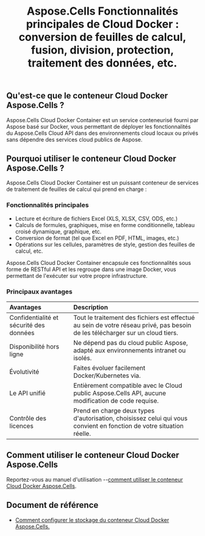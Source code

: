 ﻿---
title: "Aspose.Cells Fonctionnalités principales de Cloud Docker : conversion de feuilles de calcul, fusion, division, protection, traitement des données, etc."
second_title: Documen
ArticleTitle: Aspose.Cells Cloud Docker Core Functionalit
linktitle: Fonctionnalité
type: docs
url: /fr/docker-container-features/
description: Aspose.Cells Cloud Docker Container est un service conteneurisé fourni par Aspose basé sur Docker, vous permettant de déployer les fonctionnalités du Cloud Aspose.Cells API dans des environnements cloud locaux ou privés sans dépendre des services cloud publics de Aspose
weight: 30
kwords: Excel Conteneur Docker Cloud, Conteneur Docker Cloud autonome, Conteneur Docker REST, Feuille de calcul, PDF, CSV, Json, Markdown, Image Docker, Conteneur Docker
---
## Qu'est-ce que le conteneur Cloud Docker Aspose.Cells ?

Aspose.Cells Cloud Docker Container est un service conteneurisé fourni par Aspose basé sur Docker, vous permettant de déployer les fonctionnalités du Aspose.Cells Cloud API dans des environnements cloud locaux ou privés sans dépendre des services cloud publics de Aspose.

## Pourquoi utiliser le conteneur Cloud Docker Aspose.Cells ?

Aspose.Cells Cloud Docker Container est un puissant conteneur de services de traitement de feuilles de calcul qui prend en charge :

### Fonctionnalités principales

- Lecture et écriture de fichiers Excel (XLS, XLSX, CSV, ODS, etc.)
- Calculs de formules, graphiques, mise en forme conditionnelle, tableau croisé dynamique, graphique, etc.
- Conversion de format (tel que Excel en PDF, HTML, images, etc.)
- Opérations sur les cellules, paramètres de style, gestion des feuilles de calcul, etc.

Aspose.Cells Cloud Docker Container encapsule ces fonctionnalités sous forme de RESTful API et les regroupe dans une image Docker, vous permettant de l'exécuter sur votre propre infrastructure.

### Principaux avantages

| Avantages| Description|
|:- |:- |
| Confidentialité et sécurité des données| Tout le traitement des fichiers est effectué au sein de votre réseau privé, pas besoin de les télécharger sur un cloud tiers.|
| Disponibilité hors ligne| Ne dépend pas du cloud public Aspose, adapté aux environnements intranet ou isolés.|
| Évolutivité| Faites évoluer facilement Docker/Kubernetes via.|
| Le API unifié| Entièrement compatible avec le Cloud public Aspose.Cells API, aucune modification de code requise.|
| Contrôle des licences| Prend en charge deux types d'autorisation, choisissez celui qui vous convient en fonction de votre situation réelle.|

## Comment utiliser le conteneur Cloud Docker Aspose.Cells

 Reportez-vous au manuel d'utilisation --[comment utiliser le conteneur Cloud Docker Aspose.Cells](https://docs.aspose.cloud/cells/docker-developer-guide/#run-asposecells-cloud-docker-container).

## Document de référence

- [Comment configurer le stockage du conteneur Cloud Docker Aspose.Cells.](https://docs.aspose.cloud/cells/docker/storage/)
